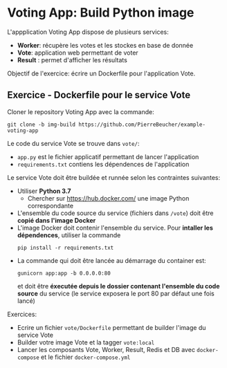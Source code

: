 # Voting App: Build Python image

L'appplication Voting App dispose de plusieurs services:

- **Worker**: récupère les votes et les stockes en base de donnée
- **Vote**: application web permettant de voter
- **Result** : permet d'afficher les résultats

Objectif de l'exercice: écrire un Dockerfile pour l'application Vote.

## Exercice - Dockerfile pour le service Vote

Cloner le repository Voting App avec la commande:

```
git clone -b img-build https://github.com/PierreBeucher/example-voting-app
```

Le code du service Vote se trouve dans `vote/`:
- `app.py` est le fichier applicatif permettant de lancer l'application
- `requirements.txt` contiens les dépendences de l'application

Le service Vote doit être buildée et runnée selon les contraintes suivantes:

- Utiliser **Python 3.7**
  - Chercher sur https://hub.docker.com/ une image Python correspondante
- L'ensemble du code source du service (fichiers dans `/vote`) doit être **copié dans l'image Docker**
- L'image Docker doit contenir l'ensemble du service. Pour **intaller les dépendences**, utiliser la commande
   ```
   pip install -r requirements.txt
   ```
- La commande qui doit être lancée au démarrage du container est:
   ```
   gunicorn app:app -b 0.0.0.0:80
   ```
   et doit être **éxecutée depuis le dossier contenant l'ensemble du code source** du service (le service exposera le port 80 par défaut une fois lancé)

Exercices:

- Ecrire un fichier `vote/Dockerfile` permettant de builder l'image du service Vote
- Builder votre image Vote et la tagger `vote:local`
- Lancer les composants Vote, Worker, Result, Redis et DB avec `docker-compose` et le fichier `docker-compose.yml`
